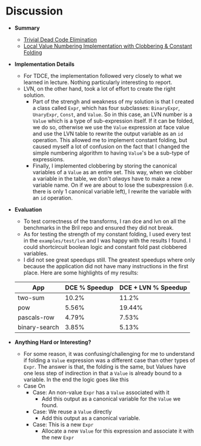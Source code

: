 # Discussion

* __Summary__
  * [Trivial Dead Code Elimination](https://github.com/matth2k/cs6120-exercises/blob/main/l3/)
  * [Local Value Numbering Implementation with Clobbering & Constant Folding](https://github.com/matth2k/cs6120-exercises/blob/main/l3/lvn.py)
* __Implementation Details__
  * For TDCE, the implementation followed very closely to what we learned in lecture. Nothing particularly interesting to report.
  * LVN, on the other hand, took a lot of effort to create the right solution.
    * Part of the strengh and weakness of my solution is that I created a class called `Expr`, which has four subclasses: `BinaryExpr`, `UnaryExpr`, `Const`, and `Value`. So in this case, an LVN number is a `Value` which is a type of sub-expression itself. If it can be folded, we do so, otherwise we use the `Value` expression at face value and use the LVN table to rewrite the output variable as an `id` operation. This allowed me to implement constant folding, but caused myself a lot of confusion on the fact that I changed the simple numbering algorithm to having `Value`'s be a sub-type of expressions.
    * Finally, I implemented clobbering by storing the canonical variables of a `Value` as an entire set. This way, when we clobber a variable in the table, we don't *always* have to make a new variable name. On if we are about to lose the subexpression (i.e. there is only 1 canonical variable left), I rewrite the variable with an `id` operation.
* __Evaluation__
  * To test correctness of the transforms, I ran dce and lvn on all the benchmarks in the Bril repo and ensured they did not break.
  * As for testing the strength of my constant folding, I used every test in the `examples/test/lvn` and I was happy with the results I found. I could shortcircuit boolean logic and constant fold past clobbered variables.
  * I did not see great speedups still. The greatest speedups where only because the application did not have many instructions in the first place. Here are some highlights of my results:

  | App  | DCE % Speedup | DCE + LVN % Speedup
  | ------------- | ------------- | ------------- |
  | two-sum       | 10.2%  | 11.2%  |
  | pow           | 5.56%  | 19.44% |
  | pascals-row   | 4.79%  | 7.53%  |
  | binary-search | 3.85%  | 5.13%  |

* __Anything Hard or Interesting?__
  * For some reason, it was confusing/challenging for me to understand if folding a `Value` expression was a different case than other types of `Expr`. The answer is that, the folding is the same, but Values have one less step of indirection in that a `Value` is already bound to a variable. In the end the logic goes like this
  * Case On
    * Case: An non-value `Expr` has a `Value` associated with it
      * Add this output as a canonical variable for the `Value` we found.
    * Case: We reuse a `Value` directly
      * Add this output as a canonical variable.
    * Case: This is a new `Expr`
      * Allocate a new `Value` for this expression and associate it with the new `Expr`